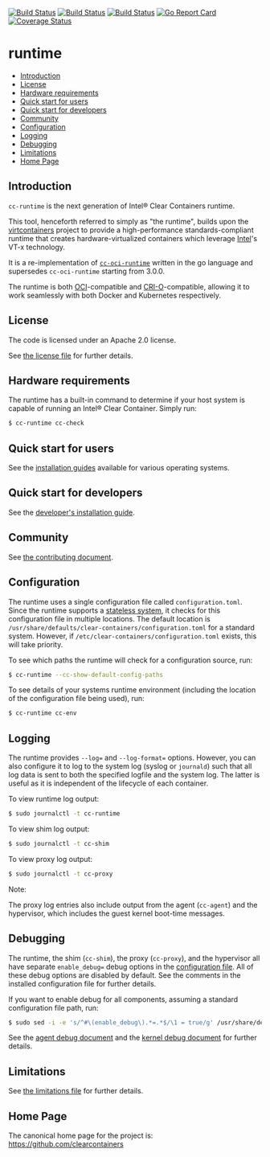 [![Build Status](http://cc-jenkins-ci.westus2.cloudapp.azure.com/job/clear-containers-runtime-azure-ubuntu-16-04-master/badge/icon)](http://cc-jenkins-ci.westus2.cloudapp.azure.com/job/clear-containers-runtime-azure-ubuntu-16-04-master/)
[![Build Status](http://cc-jenkins-ci.westus2.cloudapp.azure.com/job/clear-containers-runtime-azure-ubuntu-17-04-master/badge/icon)](http://cc-jenkins-ci.westus2.cloudapp.azure.com/job/clear-containers-runtime-azure-ubuntu-17-04-master/)
[![Build Status](http://cc-jenkins-ci.westus2.cloudapp.azure.com/job/clear-containers-runtime-fedora-26-master/badge/icon)](http://cc-jenkins-ci.westus2.cloudapp.azure.com/job/clear-containers-runtime-fedora-26-master/)
[![Go Report Card](https://goreportcard.com/badge/github.com/clearcontainers/runtime)](https://goreportcard.com/report/github.com/clearcontainers/runtime)
[![Coverage Status](https://coveralls.io/repos/github/clearcontainers/runtime/badge.svg?branch=master)](https://coveralls.io/github/clearcontainers/runtime?branch=master)

# runtime

* [Introduction](#introduction)
* [License](#license)
* [Hardware requirements](#hardware-requirements)
* [Quick start for users](#quick-start-for-users)
* [Quick start for developers](#quick-start-for-developers)
* [Community](#community)
* [Configuration](#configuration)
* [Logging](#logging)
* [Debugging](#debugging)
* [Limitations](#limitations)
* [Home Page](#home-page)

## Introduction

`cc-runtime` is the next generation of Intel® Clear Containers runtime.

This tool, henceforth referred to simply as "the runtime", builds upon
the [virtcontainers](https://github.com/containers/virtcontainers)
project to provide a high-performance standards-compliant runtime that
creates hardware-virtualized containers which leverage
[Intel](https://www.intel.com/)'s VT-x technology.

It is a re-implementation of [`cc-oci-runtime`](https://github.com/01org/cc-oci-runtime) written in the go language and supersedes `cc-oci-runtime` starting from 3.0.0.

The runtime is both [OCI](https://github.com/opencontainers/runtime-spec)-compatible and [CRI-O](https://github.com/kubernetes-incubator/cri-o)-compatible, allowing it to work seamlessly with both Docker and Kubernetes respectively.

## License

The code is licensed under an Apache 2.0 license.

See [the license file](LICENSE) for further details.

## Hardware requirements

The runtime has a built-in command to determine if your host system is capable of running an Intel® Clear Container. Simply run:

```bash
$ cc-runtime cc-check
```

## Quick start for users

See the [installation guides](docs/) available for various operating systems.

## Quick start for developers

See the [developer's installation guide](docs/developers-clear-containers-install.md).

## Community

See [the contributing document](CONTRIBUTING.md).

## Configuration

The runtime uses a single configuration file called `configuration.toml`.
Since the runtime supports a [stateless system](https://clearlinux.org/features/stateless),
it checks for this configuration file in multiple locations. The default
location is `/usr/share/defaults/clear-containers/configuration.toml` for a
standard system. However, if `/etc/clear-containers/configuration.toml`
exists, this will take priority.

To see which paths the runtime will check for a configuration source, run:

```bash
$ cc-runtime --cc-show-default-config-paths
```

To see details of your systems runtime environment (including the location of the configuration file being used), run:

```bash
$ cc-runtime cc-env
```

## Logging

The runtime provides `--log=` and `--log-format=` options. However, you can
also configure it to log to the system log (syslog or `journald`) such that
all log data is sent to both the specified logfile and the system log. The
latter is useful as it is independent of the lifecycle of each container.

To view runtime log output:

```bash
$ sudo journalctl -t cc-runtime
```

To view shim log output:

```bash
$ sudo journalctl -t cc-shim
```

To view proxy log output:

```bash
$ sudo journalctl -t cc-proxy
```

Note:

The proxy log entries also include output from the agent (`cc-agent`) and the
hypervisor, which includes the guest kernel boot-time messages.

## Debugging

The runtime, the shim (`cc-shim`), the proxy (`cc-proxy`),
and the hypervisor all have separate `enable_debug=` debug
options in the [configuration file](#Configuration). All of these debug
options are disabled by default. See the comments in the installed
configuration file for further details.

If you want to enable debug for all components, assuming a standard configuration file path, run:

```bash
$ sudo sed -i -e 's/^#\(enable_debug\).*=.*$/\1 = true/g' /usr/share/defaults/clear-containers/configuration.toml
```

See the [agent debug document](docs/debug-agent.md) and the [kernel debug document](docs/debug-kernel.md) for further details.

## Limitations

See [the limitations file](docs/limitations.md) for further details.

## Home Page

The canonical home page for the project is: https://github.com/clearcontainers

